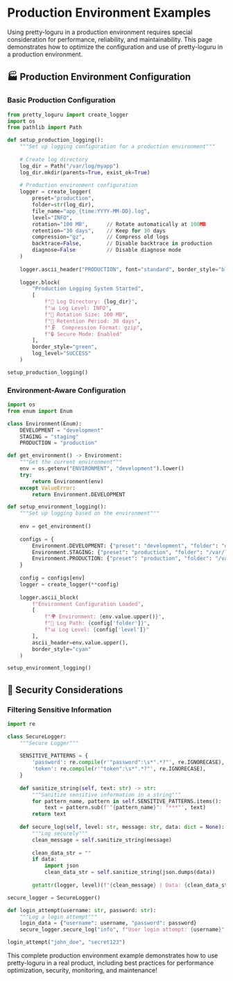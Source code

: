 # Production Environment Examples

Using pretty-loguru in a production environment requires special consideration for performance, reliability, and maintainability. This page demonstrates how to optimize the configuration and use of pretty-loguru in a production environment.

## 🏭 Production Environment Configuration

### Basic Production Configuration

```python
from pretty_loguru import create_logger
import os
from pathlib import Path

def setup_production_logging():
    """Set up logging configuration for a production environment"""
    
    # Create log directory
    log_dir = Path("/var/log/myapp")
    log_dir.mkdir(parents=True, exist_ok=True)
    
    # Production environment configuration
    logger = create_logger(
        preset="production",
        folder=str(log_dir),
        file_name="app_{time:YYYY-MM-DD}.log",
        level="INFO",
        rotation="100 MB",      // Rotate automatically at 100MB
        retention="30 days",    // Keep for 30 days
        compression="gz",       // Compress old logs
        backtrace=False,        // Disable backtrace in production
        diagnose=False          // Disable diagnose mode
    )
    
    logger.ascii_header("PRODUCTION", font="standard", border_style="blue")
    
    logger.block(
        "Production Logging System Started",
        [
            f"📁 Log Directory: {log_dir}",
            f"📊 Log Level: INFO",
            f"🔄 Rotation Size: 100 MB",
            f"📅 Retention Period: 30 days",
            f"🗜️  Compression Format: gzip",
            f"🔒 Secure Mode: Enabled"
        ],
        border_style="green",
        log_level="SUCCESS"
    )

setup_production_logging()
```

### Environment-Aware Configuration

```python
import os
from enum import Enum

class Environment(Enum):
    DEVELOPMENT = "development"
    STAGING = "staging"
    PRODUCTION = "production"

def get_environment() -> Environment:
    """Get the current environment"""
    env = os.getenv("ENVIRONMENT", "development").lower()
    try:
        return Environment(env)
    except ValueError:
        return Environment.DEVELOPMENT

def setup_environment_logging():
    """Set up logging based on the environment"""
    
    env = get_environment()
    
    configs = {
        Environment.DEVELOPMENT: {"preset": "development", "folder": "dev_logs", "level": "DEBUG"},
        Environment.STAGING: {"preset": "production", "folder": "/var/log/myapp/staging", "level": "INFO"},
        Environment.PRODUCTION: {"preset": "production", "folder": "/var/log/myapp/production", "level": "WARNING"}
    }
    
    config = configs[env]
    logger = create_logger(**config)
    
    logger.ascii_block(
        f"Environment Configuration Loaded",
        [
            f"🌍 Environment: {env.value.upper()}",
            f"📁 Log Path: {config['folder']}",
            f"📊 Log Level: {config['level']}"
        ],
        ascii_header=env.value.upper(),
        border_style="cyan"
    )

setup_environment_logging()
```

## 🔐 Security Considerations

### Filtering Sensitive Information

```python
import re

class SecureLogger:
    """Secure Logger"""
    
    SENSITIVE_PATTERNS = {
        'password': re.compile(r'"password":\s*".*?"', re.IGNORECASE),
        'token': re.compile(r'"token":\s*".*?"', re.IGNORECASE),
    }
    
    def sanitize_string(self, text: str) -> str:
        """Sanitize sensitive information in a string"""
        for pattern_name, pattern in self.SENSITIVE_PATTERNS.items():
            text = pattern.sub(f'"{pattern_name}": "***"', text)
        return text
    
    def secure_log(self, level: str, message: str, data: dict = None):
        """Log securely"""
        clean_message = self.sanitize_string(message)
        
        clean_data_str = ""
        if data:
            import json
            clean_data_str = self.sanitize_string(json.dumps(data))
        
        getattr(logger, level)(f"{clean_message} | Data: {clean_data_str}")

secure_logger = SecureLogger()

def login_attempt(username: str, password: str):
    """Log a login attempt"""
    login_data = {"username": username, "password": password}
    secure_logger.secure_log("info", f"User login attempt: {username}", login_data)

login_attempt("john_doe", "secret123")
```

This complete production environment example demonstrates how to use pretty-loguru in a real product, including best practices for performance optimization, security, monitoring, and maintenance!
